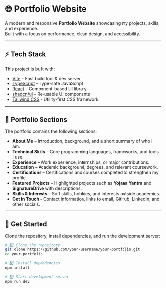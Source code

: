 # 🌐 Portfolio Website

A modern and responsive **Portfolio Website** showcasing my projects, skills, and experience.  
Built with a focus on performance, clean design, and accessibility.

---

## ⚡ Tech Stack

This project is built with:

- [Vite](https://vitejs.dev/) – Fast build tool & dev server  
- [TypeScript](https://www.typescriptlang.org/) – Type-safe JavaScript  
- [React](https://react.dev/) – Component-based UI library  
- [shadcn/ui](https://ui.shadcn.com/) – Re-usable UI components  
- [Tailwind CSS](https://tailwindcss.com/) – Utility-first CSS framework  

---

## 📖 Portfolio Sections

The portfolio contains the following sections:

- **About Me** – Introduction, background, and a short summary of who I am.  
- **Technical Skills** – Core programming languages, frameworks, and tools I use.  
- **Experience** – Work experience, internships, or major contributions.  
- **Education** – Academic background, degrees, and relevant coursework.  
- **Certifications** – Certifications and courses completed to strengthen my profile.  
- **Featured Projects** – Highlighted projects such as **Yojana Yantra** and **SignatureDrive** with descriptions.  
- **Skills & Interests** – Soft skills, hobbies, and interests outside academics.  
- **Get in Touch** – Contact information, links to email, GitHub, LinkedIn, and other socials.  

---

## 🚀 Get Started

Clone the repository, install dependencies, and run the development server:

```bash
# 1️⃣ Clone the repository
git clone https://github.com/your-username/your-portfolio.git
cd your-portfolio

# 2️⃣ Install dependencies
npm install

# 3️⃣ Start development server
npm run dev
